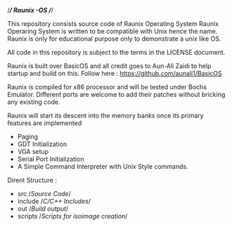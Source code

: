 /*************/
  Raunix -OS
/*************/

This repository consists source code of Raunix Operating System
Raunix Operaring System is written to be compatible with Unix hence the name.
Raunix is only for educational purpose only to demonstrate a unix like OS.

All code in this repository is subject to the terms in the
LICENSE document.

Raunix is built over BasicOS and all credit goes to Aun-Ali Zaidi to help startup and build on this.
Follow here : https://github.com/aunali1/BasicOS

Raunix is compiled for x86 processor and will be tested under Bochs Emulator.
Different ports are welcome to add their patches without bricking any existing code.

Raunix will start its descent into the memory banks once its primary features are implemented

* Paging
* GDT Initialization
* VGA setup 
* Serial Port Initialization
* A Simple Command Interpreter with Unix Style commands.

Dirent Structure :

+	src		/*Source Code*/
+	include		/*C/C++ Includes*/
+	out		/*Build output*/
+	scripts		/*Scripts for isoimage creation*/

